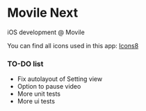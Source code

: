 # Movile Next

iOS development @ Movile



You can find all icons used in this app: [Icons8](https://icons8.com/icon/set/action/all)


### TO-DO list

- Fix autolayout of Setting view
- Option to pause video
- More unit tests
- More ui tests